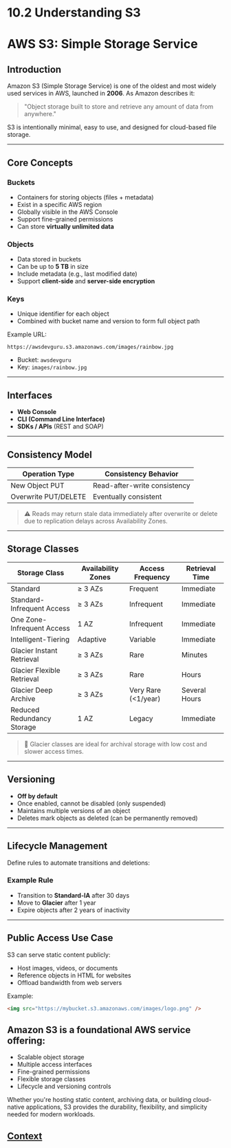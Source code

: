 # 10.2 Understanding S3 
 
 # AWS S3: Simple Storage Service

## Introduction

Amazon S3 (Simple Storage Service) is one of the oldest and most widely used services in AWS, launched in **2006**. As Amazon describes it:

> "Object storage built to store and retrieve any amount of data from anywhere."

S3 is intentionally minimal, easy to use, and designed for cloud-based file storage.

---

## Core Concepts

### Buckets
- Containers for storing objects (files + metadata)
- Exist in a specific AWS region
- Globally visible in the AWS Console
- Support fine-grained permissions
- Can store **virtually unlimited data**

### Objects
- Data stored in buckets
- Can be up to **5 TB** in size
- Include metadata (e.g., last modified date)
- Support **client-side** and **server-side encryption**

### Keys
- Unique identifier for each object
- Combined with bucket name and version to form full object path

Example URL:

``` text
https://awsdevguru.s3.amazonaws.com/images/rainbow.jpg
```

 - Bucket: `awsdevguru`
- Key: `images/rainbow.jpg`

---

## Interfaces

- **Web Console**
- **CLI (Command Line Interface)**
- **SDKs / APIs** (REST and SOAP)

---

## Consistency Model

| Operation Type       | Consistency Behavior            |
|----------------------|----------------------------------|
| New Object PUT       | Read-after-write consistency     |
| Overwrite PUT/DELETE | Eventually consistent            |

> ⚠️ Reads may return stale data immediately after overwrite or delete due to replication delays across Availability Zones.

---

## Storage Classes

| Storage Class              | Availability Zones | Access Frequency       | Retrieval Time         |
|----------------------------|--------------------|------------------------|------------------------|
| Standard                   | ≥ 3 AZs            | Frequent               | Immediate              |
| Standard-Infrequent Access| ≥ 3 AZs            | Infrequent             | Immediate              |
| One Zone-Infrequent Access| 1 AZ               | Infrequent             | Immediate              |
| Intelligent-Tiering        | Adaptive           | Variable               | Immediate              |
| Glacier Instant Retrieval | ≥ 3 AZs            | Rare                   | Minutes                |
| Glacier Flexible Retrieval| ≥ 3 AZs            | Rare                   | Hours                  |
| Glacier Deep Archive      | ≥ 3 AZs            | Very Rare (<1/year)    | Several Hours          |
| Reduced Redundancy Storage| 1 AZ               | Legacy                 | Immediate              |

> 🧊 Glacier classes are ideal for archival storage with low cost and slower access times.

---

## Versioning

- **Off by default**
- Once enabled, cannot be disabled (only suspended)
- Maintains multiple versions of an object
- Deletes mark objects as deleted (can be permanently removed)

---

## Lifecycle Management

Define rules to automate transitions and deletions:

### Example Rule
- Transition to **Standard-IA** after 30 days
- Move to **Glacier** after 1 year
- Expire objects after 2 years of inactivity

---

## Public Access Use Case

S3 can serve static content publicly:

- Host images, videos, or documents
- Reference objects in HTML for websites
- Offload bandwidth from web servers

Example:
``` html
<img src="https://mybucket.s3.amazonaws.com/images/logo.png" />
```
## Amazon S3 is a foundational AWS service offering:

* Scalable object storage
* Multiple access interfaces
* Fine-grained permissions
* Flexible storage classes
* Lifecycle and versioning controls

Whether you're hosting static content, archiving data, or building cloud-native applications, S3 provides the durability, flexibility, and simplicity needed for modern workloads.

 ## [Context](./../context.md)